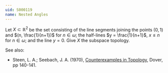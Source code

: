```yaml
---
uid: S000119
name: Nested Angles
---
```

Let $X \subset \mathbb{R}^2$ be the set consisting of the line segments joining the points $(0,1)$ and $(n, \frac{1}{n+1})$ for $n \in \omega$; the half-lines $y = \frac{1}{n+1}$, $x \leq n$ for $n \in \omega$; and the line $y=0$. Give $X$ the subspace topology.

See also:

* Steen, L. A.; Seebach, J. A. (1970), [Counterexamples in Topology](http://books.google.com/books/about/Counterexamples_in_Topology.html?id=DkEuGkOtSrUC), Dover, pp 140-141.

